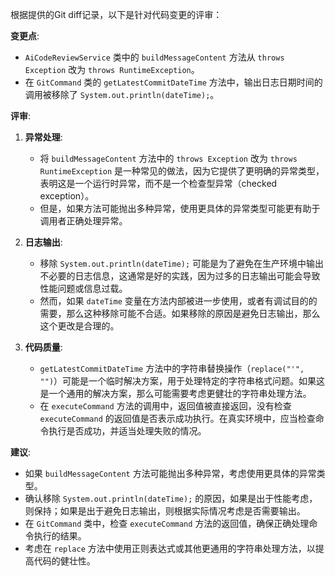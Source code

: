 根据提供的Git diff记录，以下是针对代码变更的评审：

**变更点**:
- `AiCodeReviewService` 类中的 `buildMessageContent` 方法从 `throws Exception` 改为 `throws RuntimeException`。
- 在 `GitCommand` 类的 `getLatestCommitDateTime` 方法中，输出日志日期时间的调用被移除了 `System.out.println(dateTime);`。

**评审**:

1. **异常处理**:
   - 将 `buildMessageContent` 方法中的 `throws Exception` 改为 `throws RuntimeException` 是一种常见的做法，因为它提供了更明确的异常类型，表明这是一个运行时异常，而不是一个检查型异常（checked exception）。
   - 但是，如果方法可能抛出多种异常，使用更具体的异常类型可能更有助于调用者正确处理异常。

2. **日志输出**:
   - 移除 `System.out.println(dateTime);` 可能是为了避免在生产环境中输出不必要的日志信息，这通常是好的实践，因为过多的日志输出可能会导致性能问题或信息过载。
   - 然而，如果 `dateTime` 变量在方法内部被进一步使用，或者有调试目的的需要，那么这种移除可能不合适。如果移除的原因是避免日志输出，那么这个更改是合理的。

3. **代码质量**:
   - `getLatestCommitDateTime` 方法中的字符串替换操作（`replace("'", "")`）可能是一个临时解决方案，用于处理特定的字符串格式问题。如果这是一个通用的解决方案，那么可能需要考虑更健壮的字符串处理方法。
   - 在 `executeCommand` 方法的调用中，返回值被直接返回，没有检查 `executeCommand` 的返回值是否表示成功执行。在真实环境中，应当检查命令执行是否成功，并适当处理失败的情况。

**建议**:
- 如果 `buildMessageContent` 方法可能抛出多种异常，考虑使用更具体的异常类型。
- 确认移除 `System.out.println(dateTime);` 的原因，如果是出于性能考虑，则保持；如果是出于避免日志输出，则根据实际情况考虑是否需要输出。
- 在 `GitCommand` 类中，检查 `executeCommand` 方法的返回值，确保正确处理命令执行的结果。
- 考虑在 `replace` 方法中使用正则表达式或其他更通用的字符串处理方法，以提高代码的健壮性。
